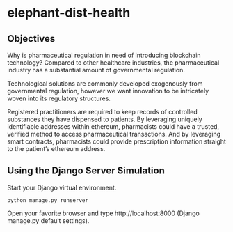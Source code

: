 # elephant-dist-health

## Objectives

Why is pharmaceutical regulation in need of introducing blockchain technology? Compared to other healthcare industries, the pharmaceutical industry has a substantial amount of governmental regulation.

Technological solutions are commonly developed exogenously from governmental regulation, however we want innovation to be intricately woven into its regulatory structures.

Registered practitioners are required to keep records of controlled substances they have dispensed to patients. By leveraging uniquely identifiable addresses within ethereum, pharmacists could have a trusted, verified method to access pharmaceutical transactions. And by leveraging smart contracts, pharmacists could provide prescription information straight to the patient’s ethereum address.

## Using the Django Server Simulation

Start your Django virtual environment. 

```
python manage.py runserver
```

Open your favorite browser and type http://localhost:8000 (Django manage.py default settings). 
